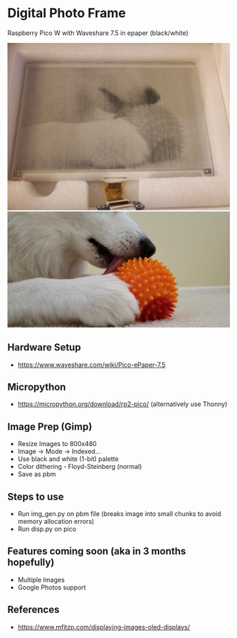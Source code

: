 # Digital Photo Frame

Raspberry Pico W with Waveshare 7.5 in epaper (black/white)

<p float="left">
  <img src="rem_images/20230111_210927.jpg" width="500" />
  <img src="rem_images/IMG-20200725-WA0000.jpg" width="500" /> 
</p>

## Hardware Setup
- https://www.waveshare.com/wiki/Pico-ePaper-7.5 

## Micropython
- https://micropython.org/download/rp2-pico/ (alternatively use Thonny)

## Image Prep (Gimp)
- Resize Images to 800x480
- Image -> Mode -> Indexed... 
- Use black and white (1-bit) palette 
- Color dithering - Floyd-Steinberg (normal)
- Save as pbm

## Steps to use
- Run img_gen.py on pbm file (breaks image into small chunks to avoid memory allocation errors)
- Run disp.py on pico 

## Features coming soon (aka in 3 months hopefully) 
- Multiple Images
- Google Photos support 

## References 
- https://www.mfitzp.com/displaying-images-oled-displays/ 